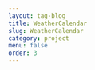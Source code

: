 ```yaml
---
layout: tag-blog
title: WeatherCalendar
slug: WeatherCalendar
category: project
menu: false
order: 3
---
```

